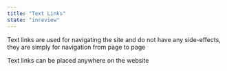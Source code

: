 ```yaml
---
title: "Text Links"
state: "inreview"
---
```



Text links are used for navigating the site and do not have any side-effects, they are simply for navigation from page to page

Text links can be placed anywhere on the website
